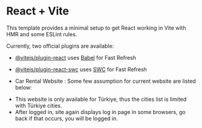# React + Vite

This template provides a minimal setup to get React working in Vite with HMR and some ESLint rules.

Currently, two official plugins are available:

- [@vitejs/plugin-react](https://github.com/vitejs/vite-plugin-react/blob/main/packages/plugin-react/README.md) uses [Babel](https://babeljs.io/) for Fast Refresh
- [@vitejs/plugin-react-swc](https://github.com/vitejs/vite-plugin-react-swc) uses [SWC](https://swc.rs/) for Fast Refresh

- Car Rental Website :
Some few assumption for current website are listed below:
* This website is only available for Türkiye, thus the cities list is limited with Türkiye cities.
* After logged in, site again displays log in page in some browsers, go back if that occurs, you will be logged in.

